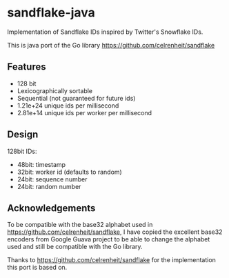 # sandflake-java

Implementation of Sandflake IDs inspired by Twitter's Snowflake IDs.

This is java port of the Go library https://github.com/celrenheit/sandflake

## Features
 - 128 bit
 - Lexicographically sortable
 - Sequential (not guaranteed for future ids)
 - 1.21e+24 unique ids per millisecond
 - 2.81e+14 unique ids per worker per millisecond

## Design

128bit IDs:

- 48bit: timestamp
- 32bit: worker id (defaults to random)
- 24bit: sequence number
- 24bit: random number

## Acknowledgements

To be compatible with the base32 alphabet used in https://github.com/celrenheit/sandflake,
I have copied the excellent base32 encoders from Google Guava project to be able to change the alphabet used and
still be compatible with the Go library.

Thanks to https://github.com/celrenheit/sandflake for the implementation this port is based on.
